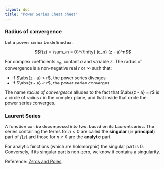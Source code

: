 ```yaml
---
layout: doc
title: "Power Series Cheat Sheet"
---
```



### Radius of convergence

Let a power series be defined as:

$$f(z) = \sum_{n = 0}^{\infty} {c_n} (z - a)^n$$

For complex coefficients $c_n$, contant $a$ and variable $z$. The radius of convergence is a non-negative real $r$ or $\infty$ such that:

* If $\abs{z - a} > r$, the power series diverges
* If $\abs{z - a} < r$, the power series converges

The name *radius of convergence* alludes to the fact that $\abs{z - a} = r$ is a circle of radius $r$ in the complex plane, and that inside that circle the power series converges.

### Laurent Series

A function can be decomposed into two, based on its Laurent series. The series containing the terms for $n < 0$ are called the **singular** (or **principal**) part of $f(z)$ and those for $n \ge 0$ are the **analytic** part.

For analytic functions (which are holomorphic) the singular part is 0. Conversely, if its singular part is non-zero, we know it contains a singularity.

Reference: [Zeros and Poles]({{blog}}//2024/11/02/poles.html).
